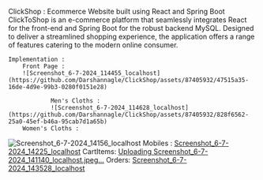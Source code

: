 ClickShop :
   Ecommerce Website built using React and Spring Boot
     ClickToShop is an e-commerce platform that seamlessly integrates React for the front-end and Spring Boot for the robust backend MySQL. Designed to deliver a streamlined shopping experience, the application offers a range of features catering to the modern online consumer.

    Implementation : 
        Front Page :
        ![Screenshot_6-7-2024_114455_localhost](https://github.com/Darshannagle/ClickShop/assets/87405932/47515a35-16de-4d9e-99b3-0280f0151e28)

                Men's Cloths :
                ![Screenshot_6-7-2024_114628_localhost](https://github.com/Darshannagle/ClickShop/assets/87405932/828f6562-25a0-45ef-b46a-95cab7d1a65b)
        Women's Cloths :
   ![Screenshot_6-7-2024_14156_localhost](https://github.com/Darshannagle/ClickShop/assets/87405932/5c9fa48e-488f-4014-ac4b-97d536678444)
        Mobiles :
   [Screenshot_6-7-2024_14225_localhost](https://github.com/Darshannagle/ClickShop/assets/87405932/0811fb3d-8970-4491-96e0-297f0ac68335)
        CartItems:
        [Uploading Screenshot_6-7-2024_141140_localhost.jpeg…]()
        Orders:
        [Screenshot_6-7-2024_143528_localhost](https://github.com/Darshannagle/ClickShop/assets/87405932/93856140-93d5-455f-a4c8-03946c935862)
        

        




        

       
